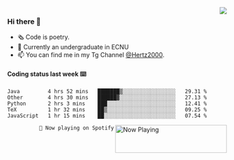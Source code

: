 <img  align="right" src="https://github-readme-stats.vercel.app/api?username=BillChen2K&show_icons=true&count_private=true&hide_title=true">

### Hi there 👋

- 🗞 Code is poetry.
- 🌱 Currently an undergraduate in ECNU
- 📫 You can find me in my Tg Channel [@Hertz2000](https://t.me/Hertz2000).

#### Coding status last week ⌨️

<!--START_SECTION:waka-->
```text
Java         4 hrs 52 mins   ███████▒░░░░░░░░░░░░░░░░░   29.31 % 
Other        4 hrs 30 mins   ██████▓░░░░░░░░░░░░░░░░░░   27.13 % 
Python       2 hrs 3 mins    ███░░░░░░░░░░░░░░░░░░░░░░   12.41 % 
TeX          1 hr 32 mins    ██▒░░░░░░░░░░░░░░░░░░░░░░   09.25 % 
JavaScript   1 hr 15 mins    ██░░░░░░░░░░░░░░░░░░░░░░░   07.54 % 
```
<!--END_SECTION:waka-->


<div>
<a href="https://spotify-now-playing.billchen2k.vercel.app/now-playing?open">
   <img align="right" src="https://spotify-now-playing.billchen2k.vercel.app/now-playing" width="256" height="64" alt="Now Playing">
</a>
</div>

<div>
<p align="right"><code>🎵 Now playing on Spotify</code></p>
</div>

<!--
**BillChen2K/BillChen2K** is a ✨ _special_ ✨ repository because its `README.md` (this file) appears on your GitHub profile.

Here are some ideas to get you started:

- 🔭 I’m currently working on ...
- 🌱 I’m currently learning ...
- 👯 I’m looking to collaborate on ...
- 🤔 I’m looking for help with ...
- 💬 Ask me about ...
- 📫 How to reach me: ...
- 😄 Pronouns: ...
- ⚡ Fun fact: ...
-->
